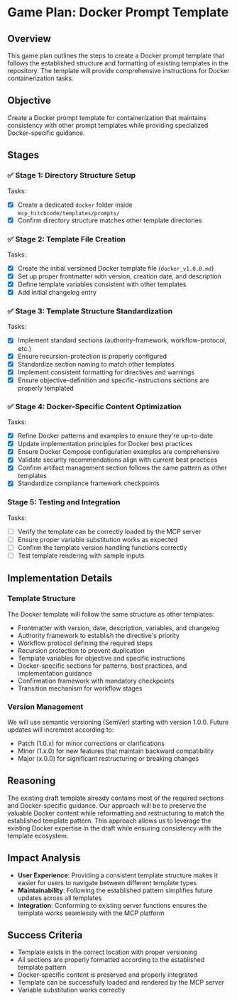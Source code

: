 # Game Plan: Docker Prompt Template

## Overview
This game plan outlines the steps to create a Docker prompt template that follows the established structure and formatting of existing templates in the repository. The template will provide comprehensive instructions for Docker containerization tasks.

## Objective
Create a Docker prompt template for containerization that maintains consistency with other prompt templates while providing specialized Docker-specific guidance.

## Stages

### ✅ Stage 1: Directory Structure Setup
Tasks:
- [x] Create a dedicated `docker` folder inside `mcp_hitchcode/templates/prompts/`
- [x] Confirm directory structure matches other template directories

### ✅ Stage 2: Template File Creation
Tasks:
- [x] Create the initial versioned Docker template file (`docker_v1.0.0.md`)
- [x] Set up proper frontmatter with version, creation date, and description
- [x] Define template variables consistent with other templates
- [x] Add initial changelog entry

### ✅ Stage 3: Template Structure Standardization
Tasks:
- [x] Implement standard sections (authority-framework, workflow-protocol, etc.)
- [x] Ensure recursion-protection is properly configured
- [x] Standardize section naming to match other templates
- [x] Implement consistent formatting for directives and warnings
- [x] Ensure objective-definition and specific-instructions sections are properly templated

### ✅ Stage 4: Docker-Specific Content Optimization
Tasks:
- [x] Refine Docker patterns and examples to ensure they're up-to-date
- [x] Update implementation principles for Docker best practices
- [x] Ensure Docker Compose configuration examples are comprehensive
- [x] Validate security recommendations align with current best practices
- [x] Confirm artifact management section follows the same pattern as other templates
- [x] Standardize compliance framework checkpoints

### Stage 5: Testing and Integration
Tasks:
- [ ] Verify the template can be correctly loaded by the MCP server
- [ ] Ensure proper variable substitution works as expected
- [ ] Confirm the template version handling functions correctly
- [ ] Test template rendering with sample inputs

## Implementation Details

### Template Structure
The Docker template will follow the same structure as other templates:
- Frontmatter with version, date, description, variables, and changelog
- Authority framework to establish the directive's priority
- Workflow protocol defining the required steps
- Recursion protection to prevent duplication
- Template variables for objective and specific instructions
- Docker-specific sections for patterns, best practices, and implementation guidance
- Confirmation framework with mandatory checkpoints
- Transition mechanism for workflow stages

### Version Management
We will use semantic versioning (SemVer) starting with version 1.0.0. Future updates will increment according to:
- Patch (1.0.x) for minor corrections or clarifications
- Minor (1.x.0) for new features that maintain backward compatibility
- Major (x.0.0) for significant restructuring or breaking changes

## Reasoning
The existing draft template already contains most of the required sections and Docker-specific guidance. Our approach will be to preserve the valuable Docker content while reformatting and restructuring to match the established template pattern. This approach allows us to leverage the existing Docker expertise in the draft while ensuring consistency with the template ecosystem.

## Impact Analysis
- **User Experience**: Providing a consistent template structure makes it easier for users to navigate between different template types
- **Maintainability**: Following the established pattern simplifies future updates across all templates
- **Integration**: Conforming to existing server functions ensures the template works seamlessly with the MCP platform

## Success Criteria
- Template exists in the correct location with proper versioning
- All sections are properly formatted according to the established template pattern
- Docker-specific content is preserved and properly integrated
- Template can be successfully loaded and rendered by the MCP server
- Variable substitution works correctly 